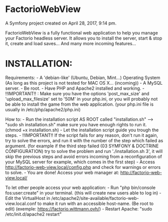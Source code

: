 FactorioWebView
===============

A Symfony project created on April 28, 2017, 9:14 pm.

FactorioWebView is a fully functional web application to help you manage your Factorio headless server.
It allows you to install the server, start & stop it, create and load saves... And many more incoming features...

INSTALLATION:
=============

Requirements:
        - A 'debian-like' (Ubuntu, Debian, Mint...) Operating System
          (As long as this project is not tested for MAC OS X... (incoming))
        - A MySQL server.
        - Be root.
        - Have PHP and Apache2 installed and working.
        - !!IMPORTANT!! : Make sure you have the options 'post_max_size' and 'upload_max_filesize' set to '50M' in your php.ini,
          or you will probably not be able to install the game from the web application.
          (your php.ini file is usually in /etc/php/apache2/php.ini)

How to:
        - Run the installation script AS ROOT called "installation.sh"
          --> "sudo sh installation.sh" make sure you have enough rights to run it. (chmod +x installation.sh)
        - Let the installation script guide you trough the steps.
        - !!IMPORTANT!! If the script fails for any reason, don't run it again, try to solve the errors, and run it with
          the number of the step which failed as argument. (for example if the third step failed (03 SYMFONY & DOCTRINE CONFIGURATION)
          try to solve the problem and run './installation.sh 3', it will skip the previous steps and avoid errors incoming from a
          reconfiguration of your MySQL server for example, which comes in the first step)
        - Access http://factorio-web-view.local/config.php and check for warnings or errors to solve.
        - You are done! Access your web manager at: http://factorio-web-view.local/
 
To let other people access your web application:
        - Run "php bin/console fos:user:create" in your terminal. (this will create new users able to log in)
        - Edit the VirtualHost in /etc/apache2/site-available/factorio-web-view.local.conf
          to make it run with an accessible host-name. (Be root to edit) (exemple: https://factorio.wittmann.ovh/)
        - Restart Apache: "sudo /etc/init.d/apache2 restart"
